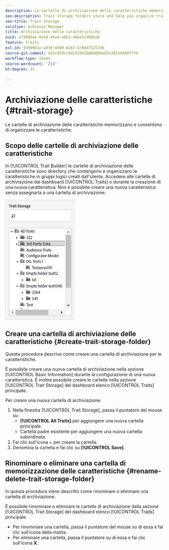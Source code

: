 ```yaml
---
description: Le cartelle di archiviazione delle caratteristiche memorizzano e consentono di organizzare le caratteristiche.
seo-description: Trait storage folders store and help you organize traits.
seo-title: Trait Storage
solution: Audience Manager
title: Archiviazione delle caratteristiche
uuid: e72685ee-0c64-44a4-a8e2-d6ee5c968ba0
feature: Traits
exl-id: 97d9951e-a339-4dd9-8a67-b7884752533b
source-git-commit: 4d3c859cc4dc5294286680b0e63c287e0409f7fd
workflow-type: tm+mt
source-wordcount: '213'
ht-degree: 3%

---
```


# Archiviazione delle caratteristiche {#trait-storage}

Le cartelle di archiviazione delle caratteristiche memorizzano e consentono di organizzare le caratteristiche.

<!-- c_tb_storage.xml -->

## Scopo delle cartelle di archiviazione delle caratteristiche

In [!UICONTROL Trait Builder] le cartelle di archiviazione delle caratteristiche sono directory che contengono e organizzano le caratteristiche in gruppi logici creati dall&#39;utente. Accedere alle cartelle di archiviazione dal dashboard [!UICONTROL Traits] o durante la creazione di una nuova caratteristica. Non è possibile creare una nuova caratteristica senza assegnarla a una cartella di archiviazione.

![](assets/tb_storage.png)

## Creare una cartella di archiviazione delle caratteristiche {#create-trait-storage-folder}

Questa procedura descrive come creare una cartella di archiviazione per le caratteristiche.

<!-- t_tb_create_storage.xml -->

È possibile creare una nuova cartella di archiviazione nella sezione [!UICONTROL Basic Information] durante la configurazione di una nuova caratteristica. È inoltre possibile creare le cartelle nella sezione [!UICONTROL Trait Storage] del dashboard elenco [!UICONTROL Traits] principale.

Per creare una nuova cartella di archiviazione:

1. Nella finestra [!UICONTROL Trait Storage], passa il puntatore del mouse su:
   * **[!UICONTROL All Traits]** per aggiungere una nuova cartella principale.
   * Cartella padre esistente per aggiungere una nuova cartella subordinata.
1. Fai clic sull&#39;icona + per creare la cartella.
1. Denomina la cartella e fai clic su **[!UICONTROL Save]**.

## Rinominare o eliminare una cartella di memorizzazione delle caratteristiche {#rename-delete-trait-storage-folder}

In questa procedura viene descritto come rinominare o eliminare una cartella di archiviazione.

<!-- t_tb_rename_delete_storage.xml -->

È possibile rinominare o eliminare le cartelle di archiviazione dalla sezione [!UICONTROL Trait Storage] del dashboard elenco [!UICONTROL Traits] principale.

* Per rinominare una cartella, passa il puntatore del mouse su di essa e fai clic sull’icona della matita.
* Per eliminare una cartella, passa il puntatore su di essa e fai clic sull&#39;icona **X**.
